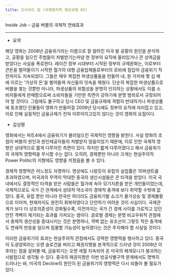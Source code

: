 ```yaml
---
title: 인사이드 잡 (국제정치학 영상과제 03)
---
```


Inside Job – 금융 버블의 국제적 연쇄효과

---

-   요약

해당 영화는 2008년 금융위기라는 이름으로 잘 알려진 미국 발 공황의 원인을 분석하고, 공황을 일으킨 주범들이 처벌받기는커녕 현 정부의 요직에 올라있거나 큰 상여금을 받았다는 사실을 폭로한다. 레이건 정부 시대부터 시작된 정부의 규제완화는, 이로부터 큰돈을 벌어들이기 시작한 월가의 대형 금융업체들로부터의 로비에 힘입어 금융위기 직전까지도 지속되었다. 그들은 매우 복잡한 파생상품들을 만들어 내, 원 가치에 몇 십 배에 이르는 '가상의 돈'을 벌어들여 자신들의 잇속을 채웠다. 단순히 복잡한 파생상품으로 버블을 쌓는 것뿐만 아니라, 파생상품의 위험성을 분명히 인지하는 상황에서도 이를 소비자들에게 판매함으로써 소비자들을 기만한 측면이 강하기에 분명 범죄로서 규정되어야 할 것이다. 그럼에도 불구하고 당시 CEO 및 금융규제에 격렬히 반대하거나 파생상품에 동조했던 인물들이 영화가 만들어질 2009년 당시에도 정부의 요직에 자리잡고 있고, 이로 인해 실질적인 금융규제가 전혀 이루어지고있지 않다는 것이 영화의 요점이다.

-   감상평

영화에서는 파트4에서 금융위기가 불러일으킨 국제적인 영향을 밝힌다. 사실 영화의 초점이 버블의 원인과 원인제공자들의 처벌받지 않음이었기 때문에, 이로 인한 국제적 영향은 상대적으로 짧게 다루어진 측면이 있다. 하지만 짧게 다루어졌다고 해서 금융위기의 국제적 영향력을 무시할 수는 없다. 오히려, 경제뿐만 아니라 크게는 현실주의적 Power Politic의 지형에도 영향을 끼쳤음을 볼 수 있다.

경제적 영향력은 어느정도 자명하다. 영상에도 나왔듯이 유럽의 실업률은 10퍼센트를 초과하였으며, 미국과의 무역이 막대한 중국의 생산시설들은 큰 타격을 받았다. 미국 국내에서도 결정적인 타격을 받은 사람들은 월가에 속아 모기지론을 받은 개인들이었는데, 국제적으로도 국가 간 관계에서 상대적 약소국이 경제적 충격에 보다 취약할 수밖에 없었다. 중국, 유럽 뿐만 아니라 한국만 하더라도 금융위기발 쇼크가 물가상승 및 경제불황으로 이어져, 현재까지도 완전히 회복하였다고 단언하기 어려운 것이 사실이다. 국제관계가 보다 더 상호의존성이 강화될수록, 이전까지는 국가 간 경제 사이를 가로막고 있던 안전 격벽이 제거되는 효과를 가져오는 셈이다. 글로벌 경제는 분명 비교우위적 관점에서 총체적 생산성을 증대시키는 것은 분명하나, 격벽 없는 유조선이 그렇듯 작은 충격에도 연쇄적 반응을 일으켜 침몰할 가능성이 높아졌다는 것은 주지해야 할 사실일 것이다.

이러한 금융위기의 효과는 현실주의적 관점에서도 강력한 영향력을 행사하고 있다. 중국이 도광양회라는 오랜 슬로건을 버리고 패권지향을 본격적으로 드러낸 것이 2008년 이후라는 점을 살펴볼 때, 금융위기는 오랜 세월 지속되어 온 미국의 헤게모니가 붕괴하는 시발점으로 생각될 수 있다. 중국의 패권지향은 이번 방공식별구역 문제에서도 명백히 드러나는 바, 미국의 Decline의 원인이 된 금융위기의 영향력은 다시 되돌아 볼 필요가 있다.
